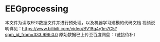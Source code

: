 # EEGprocessing
本文件为读取EEG数据文件并进行预处理，以及机器学习建模的代码文档
视频说明详见：https://www.bilibili.com/video/BV18q4y1m7C5?spm_id_from=333.999.0.0
原始数据已上传至百度网盘：（链接待补）
